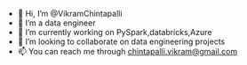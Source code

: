 - 👋 Hi, I’m @VikramChintapalli
- 👀 I’m a data engineer
- 🌱 I’m currently working on PySpark,databricks,Azure 
- 💞️ I’m looking to collaborate on data engineering projects
- 📫 You can reach me through chintapalli.vikram@gmail.com

<!---
VikramChintapalli/VikramChintapalli is a ✨ special ✨ repository because its `README.md` (this file) appears on your GitHub profile.
You can click the Preview link to take a look at your changes.
--->

